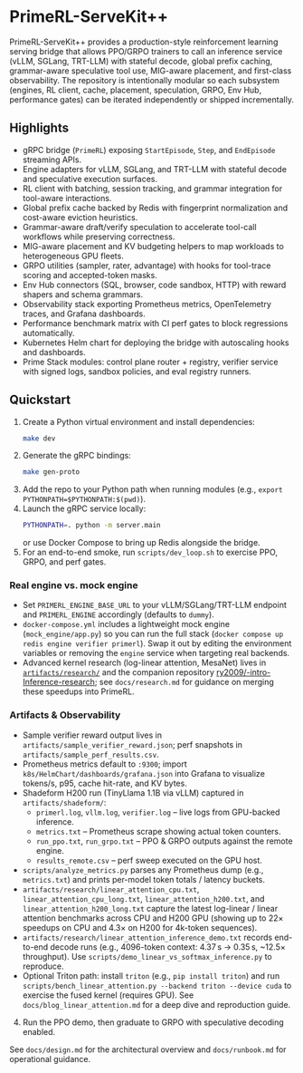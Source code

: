 # PrimeRL-ServeKit++

PrimeRL-ServeKit++ provides a production-style reinforcement learning serving bridge that allows PPO/GRPO trainers to call an inference service (vLLM, SGLang, TRT-LLM) with stateful decode, global prefix caching, grammar-aware speculative tool use, MIG-aware placement, and first-class observability. The repository is intentionally modular so each subsystem (engines, RL client, cache, placement, speculation, GRPO, Env Hub, performance gates) can be iterated independently or shipped incrementally.

## Highlights
- gRPC bridge (`PrimeRL`) exposing `StartEpisode`, `Step`, and `EndEpisode` streaming APIs.
- Engine adapters for vLLM, SGLang, and TRT-LLM with stateful decode and speculative execution surfaces.
- RL client with batching, session tracking, and grammar integration for tool-aware interactions.
- Global prefix cache backed by Redis with fingerprint normalization and cost-aware eviction heuristics.
- Grammar-aware draft/verify speculation to accelerate tool-call workflows while preserving correctness.
- MIG-aware placement and KV budgeting helpers to map workloads to heterogeneous GPU fleets.
- GRPO utilities (sampler, rater, advantage) with hooks for tool-trace scoring and accepted-token masks.
- Env Hub connectors (SQL, browser, code sandbox, HTTP) with reward shapers and schema grammars.
- Observability stack exporting Prometheus metrics, OpenTelemetry traces, and Grafana dashboards.
- Performance benchmark matrix with CI perf gates to block regressions automatically.
- Kubernetes Helm chart for deploying the bridge with autoscaling hooks and dashboards.
- Prime Stack modules: control plane router + registry, verifier service with signed logs, sandbox policies, and eval registry runners.

## Quickstart
1. Create a Python virtual environment and install dependencies:
   ```bash
   make dev
   ```
2. Generate the gRPC bindings:
   ```bash
   make gen-proto
   ```
3. Add the repo to your Python path when running modules (e.g., `export PYTHONPATH=$PYTHONPATH:$(pwd)`).
4. Launch the gRPC service locally:
   ```bash
   PYTHONPATH=. python -m server.main
   ```
   or use Docker Compose to bring up Redis alongside the bridge.
5. For an end-to-end smoke, run `scripts/dev_loop.sh` to exercise PPO, GRPO, and perf gates.

### Real engine vs. mock engine
- Set `PRIMERL_ENGINE_BASE_URL` to your vLLM/SGLang/TRT-LLM endpoint and `PRIMERL_ENGINE` accordingly (defaults to `dummy`).
- `docker-compose.yml` includes a lightweight mock engine (`mock_engine/app.py`) so you can run the full stack (`docker compose up redis engine verifier primerl`). Swap it out by editing the environment variables or removing the `engine` service when targeting real backends.
- Advanced kernel research (log-linear attention, MesaNet) lives in [`artifacts/research/`](artifacts/research/) and the companion repository [ry2009/-intro-Inference-research](https://github.com/ry2009/-intro-Inference-research); see `docs/research.md` for guidance on merging these speedups into PrimeRL.

### Artifacts & Observability
- Sample verifier reward output lives in `artifacts/sample_verifier_reward.json`; perf snapshots in `artifacts/sample_perf_results.csv`.
- Prometheus metrics default to `:9300`; import `k8s/HelmChart/dashboards/grafana.json` into Grafana to visualize tokens/s, p95, cache hit-rate, and KV bytes.
- Shadeform H200 run (TinyLlama 1.1B via vLLM) captured in `artifacts/shadeform/`:
  - `primerl.log`, `vllm.log`, `verifier.log` – live logs from GPU-backed inference.
  - `metrics.txt` – Prometheus scrape showing actual token counters.
  - `run_ppo.txt`, `run_grpo.txt` – PPO & GRPO outputs against the remote engine.
  - `results_remote.csv` – perf sweep executed on the GPU host.
- `scripts/analyze_metrics.py` parses any Prometheus dump (e.g., `metrics.txt`) and prints per-model token totals / latency buckets.
- `artifacts/research/linear_attention_cpu.txt`, `linear_attention_cpu_long.txt`, `linear_attention_h200.txt`, and `linear_attention_h200_long.txt` capture the latest log-linear / linear attention benchmarks across CPU and H200 GPU (showing up to 22× speedups on CPU and 4.3× on H200 for 4k-token sequences).
- `artifacts/research/linear_attention_inference_demo.txt` records end-to-end decode runs (e.g., 4096-token context: 4.37 s → 0.35 s, ~12.5× throughput). Use `scripts/demo_linear_vs_softmax_inference.py` to reproduce.
- Optional Triton path: install `triton` (e.g., `pip install triton`) and run `scripts/bench_linear_attention.py --backend triton --device cuda` to exercise the fused kernel (requires GPU). See `docs/blog_linear_attention.md` for a deep dive and reproduction guide.
4. Run the PPO demo, then graduate to GRPO with speculative decoding enabled.

See `docs/design.md` for the architectural overview and `docs/runbook.md` for operational guidance.
